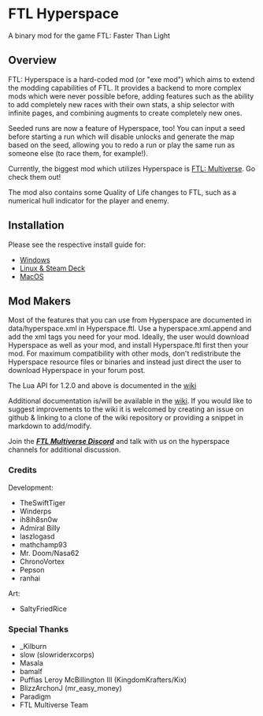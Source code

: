 # FTL Hyperspace

A binary mod for the game FTL: Faster Than Light

## Overview

FTL: Hyperspace is a hard-coded mod (or "exe mod") which aims to extend the modding capabilities of FTL.
It provides a backend to more complex mods which were never possible before, adding features such as the ability to add completely new races with their own stats, a ship selector with infinite pages, and combining augments to create completely new ones.

Seeded runs are now a feature of Hyperspace, too! You can input a seed before starting a run which will disable unlocks and generate the map based on the seed, allowing you to redo a run or play the same run as someone else (to race them, for example!).

Currently, the biggest mod which utilizes Hyperspace is [FTL: Multiverse](https://subsetgames.com/forum/viewtopic.php?f=11&t=35332). Go check them out!

The mod also contains some Quality of Life changes to FTL, such as a numerical hull indicator for the player and enemy.

## Installation

Please see the respective install guide for:
- [Windows](install-guides/windows/index.html)
- [Linux & Steam Deck](install-guides/linux/)
- [MacOS](install-guides/mac/)

## Mod Makers

Most of the features that you can use from Hyperspace are documented in data/hyperspace.xml in Hyperspace.ftl.
Use a hyperspace.xml.append and add the xml tags you need for your mod.
Ideally, the user would download Hyperspace as well as your mod, and install Hyperspace.ftl first then your mod.
For maximum compatibility with other mods, don't redistribute the Hyperspace resource files or binaries and instead just direct the user to download Hyperspace in your forum post.

The Lua API for 1.2.0 and above is documented in the [wiki](https://github.com/FTL-Hyperspace/FTL-Hyperspace/wiki)

Additional documentation is/will be available in the [wiki](https://github.com/FTL-Hyperspace/FTL-Hyperspace/wiki).
If you would like to suggest improvements to the wiki it is welcomed by creating an issue on github & linking to a clone of the wiki repository or providing a snippet in markdown to add/modify.

Join the [***FTL Multiverse Discord***](https://discord.gg/hhs5ecx) and talk with us on the hyperspace channels for additional discussion.

### Credits

Development:
- TheSwiftTiger
- Winderps
- ih8ih8sn0w
- Admiral Billy
- laszlogasd
- mathchamp93
- Mr. Doom/Nasa62
- ChronoVortex
- Pepson
- ranhai

Art:
- SaltyFriedRice

### Special Thanks

- \_Kilburn
- slow (slowriderxcorps)
- Masala
- bamalf
- Puffias Leroy McBillington III (KingdomKrafters/Kix)
- BlizzArchonJ (mr_easy_money)
- Paradigm
- FTL Multiverse Team
